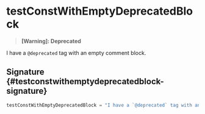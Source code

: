 # testConstWithEmptyDeprecatedBlock

> **\[Warning\]: Deprecated**
> 
> 

I have a `@deprecated` tag with an empty comment block.

## Signature {#testconstwithemptydeprecatedblock-signature}

```typescript
testConstWithEmptyDeprecatedBlock = "I have a `@deprecated` tag with an empty comment block."
```
